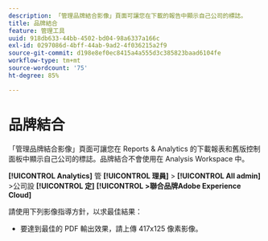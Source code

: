 ```yaml
---
description: 「管理品牌結合影像」頁面可讓您在下載的報告中顯示自己公司的標誌。
title: 品牌結合
feature: 管理工具
uuid: 918db633-44bb-4502-bd04-98a6337a166c
exl-id: 0297086d-4bff-44ab-9ad2-4f036215a2f9
source-git-commit: d198e8ef0ec8415a4a555d3c385823baad6104fe
workflow-type: tm+mt
source-wordcount: '75'
ht-degree: 85%

---
```


# 品牌結合

「管理品牌結合影像」頁面可讓您在 Reports &amp; Analytics 的下載報表和舊版控制面板中顯示自己公司的標誌。品牌結合不會使用在 Analysis Workspace 中。

**[!UICONTROL Analytics]** 管 **[!UICONTROL 理員]** >  **[!UICONTROL All admin]** >公司設 **[!UICONTROL 定]**  **[!UICONTROL >聯合品牌Adobe Experience Cloud]**

請使用下列影像指導方針，以求最佳結果：

* 要達到最佳的 PDF 輸出效果，請上傳 417x125 像素影像。
